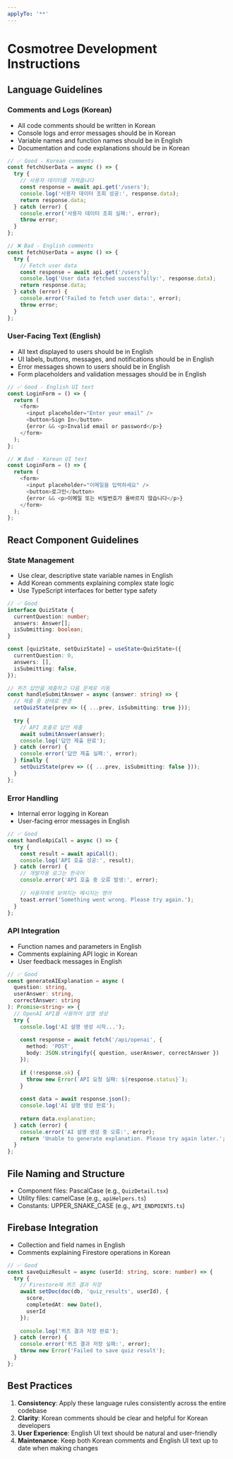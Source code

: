 ```yaml
---
applyTo: '**'
---
```


# Cosmotree Development Instructions

## Language Guidelines

### Comments and Logs (Korean)
- All code comments should be written in Korean
- Console logs and error messages should be in Korean
- Variable names and function names should be in English
- Documentation and code explanations should be in Korean

```javascript
// ✅ Good - Korean comments
const fetchUserData = async () => {
  try {
    // 사용자 데이터를 가져옵니다
    const response = await api.get('/users');
    console.log('사용자 데이터 조회 성공:', response.data);
    return response.data;
  } catch (error) {
    console.error('사용자 데이터 조회 실패:', error);
    throw error;
  }
};

// ❌ Bad - English comments
const fetchUserData = async () => {
  try {
    // Fetch user data
    const response = await api.get('/users');
    console.log('User data fetched successfully:', response.data);
    return response.data;
  } catch (error) {
    console.error('Failed to fetch user data:', error);
    throw error;
  }
};
```

### User-Facing Text (English)
- All text displayed to users should be in English
- UI labels, buttons, messages, and notifications should be in English
- Error messages shown to users should be in English
- Form placeholders and validation messages should be in English

```javascript
// ✅ Good - English UI text
const LoginForm = () => {
  return (
    <form>
      <input placeholder="Enter your email" />
      <button>Sign In</button>
      {error && <p>Invalid email or password</p>}
    </form>
  );
};

// ❌ Bad - Korean UI text
const LoginForm = () => {
  return (
    <form>
      <input placeholder="이메일을 입력하세요" />
      <button>로그인</button>
      {error && <p>이메일 또는 비밀번호가 올바르지 않습니다</p>}
    </form>
  );
};
```

## React Component Guidelines

### State Management
- Use clear, descriptive state variable names in English
- Add Korean comments explaining complex state logic
- Use TypeScript interfaces for better type safety

```typescript
// ✅ Good
interface QuizState {
  currentQuestion: number;
  answers: Answer[];
  isSubmitting: boolean;
}

const [quizState, setQuizState] = useState<QuizState>({
  currentQuestion: 0,
  answers: [],
  isSubmitting: false,
});

// 퀴즈 답안을 제출하고 다음 문제로 이동
const handleSubmitAnswer = async (answer: string) => {
  // 제출 중 상태로 변경
  setQuizState(prev => ({ ...prev, isSubmitting: true }));
  
  try {
    // API 호출로 답안 제출
    await submitAnswer(answer);
    console.log('답안 제출 완료');
  } catch (error) {
    console.error('답안 제출 실패:', error);
  } finally {
    setQuizState(prev => ({ ...prev, isSubmitting: false }));
  }
};
```

### Error Handling
- Internal error logging in Korean
- User-facing error messages in English

```typescript
// ✅ Good
const handleApiCall = async () => {
  try {
    const result = await apiCall();
    console.log('API 호출 성공:', result);
  } catch (error) {
    // 개발자용 로그는 한국어
    console.error('API 호출 중 오류 발생:', error);
    
    // 사용자에게 보여지는 메시지는 영어
    toast.error('Something went wrong. Please try again.');
  }
};
```

### API Integration
- Function names and parameters in English
- Comments explaining API logic in Korean
- User feedback messages in English

```typescript
// ✅ Good
const generateAIExplanation = async (
  question: string,
  userAnswer: string,
  correctAnswer: string
): Promise<string> => {
  // OpenAI API를 사용하여 설명 생성
  try {
    console.log('AI 설명 생성 시작...');
    
    const response = await fetch('/api/openai', {
      method: 'POST',
      body: JSON.stringify({ question, userAnswer, correctAnswer })
    });
    
    if (!response.ok) {
      throw new Error(`API 요청 실패: ${response.status}`);
    }
    
    const data = await response.json();
    console.log('AI 설명 생성 완료');
    
    return data.explanation;
  } catch (error) {
    console.error('AI 설명 생성 중 오류:', error);
    return 'Unable to generate explanation. Please try again later.';
  }
};
```

## File Naming and Structure
- Component files: PascalCase (e.g., `QuizDetail.tsx`)
- Utility files: camelCase (e.g., `apiHelpers.ts`)
- Constants: UPPER_SNAKE_CASE (e.g., `API_ENDPOINTS.ts`)

## Firebase Integration
- Collection and field names in English
- Comments explaining Firestore operations in Korean

```typescript
// ✅ Good
const saveQuizResult = async (userId: string, score: number) => {
  try {
    // Firestore에 퀴즈 결과 저장
    await setDoc(doc(db, 'quiz_results', userId), {
      score,
      completedAt: new Date(),
      userId
    });
    
    console.log('퀴즈 결과 저장 완료');
  } catch (error) {
    console.error('퀴즈 결과 저장 실패:', error);
    throw new Error('Failed to save quiz result');
  }
};
```

## Best Practices
1. **Consistency**: Apply these language rules consistently across the entire codebase
2. **Clarity**: Korean comments should be clear and helpful for Korean developers
3. **User Experience**: English UI text should be natural and user-friendly
4. **Maintenance**: Keep both Korean comments and English UI text up to date when making changes
